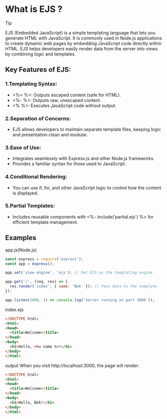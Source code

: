 # What is EJS ?

>[!TIP]
>EJS (Embedded JavaScript) is a simple templating language that lets you generate HTML with JavaScript. It is commonly used in Node.js applications to create dynamic web pages by embedding JavaScript code directly within HTML. EJS helps developers easily render data from the server into views by combining logic and templates.

## Key Features of EJS:
### 1.Templating Syntax:
- <%= %>: Outputs escaped content (safe for HTML).
- <%- %>: Outputs raw, unescaped content.
- <% %>: Executes JavaScript code without output.
### 2.Separation of Concerns:
- EJS allows developers to maintain separate template files, keeping logic and presentation clean and modular.
### 3.Ease of Use:
- Integrates seamlessly with Express.js and other Node.js frameworks.
- Provides a familiar syntax for those used to JavaScript.
### 4.Conditional Rendering:
- You can use if, for, and other JavaScript logic to control how the content is displayed.
### 5.Partial Templates:
- Includes reusable components with <%- include('partial.ejs') %> for efficient template management.

## Examples
app.js(Node.js)
```javascript
const express = require('express');
const app = express();

app.set('view engine', 'ejs'); // Set EJS as the templating engine

app.get('/', (req, res) => {
  res.render('index', { name: 'Bek' }); // Pass data to the template
});

app.listen(3000, () => console.log('Server running on port 3000'));
```
index.ejs
```html
<!DOCTYPE html>
<html>
<head>
  <title>Welcome</title>
</head>
<body>
  <h1>Hello, <%= name %>!</h1>
</body>
</html>

```
output
When you visit http://localhost:3000, the page will render:
```html
<!DOCTYPE html>
<html>
<head>
  <title>Welcome</title>
</head>
<body>
  <h1>Hello, Bek!</h1>
</body>
</html>
```
